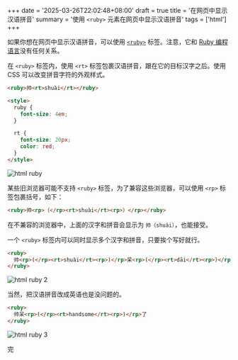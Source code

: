 +++
date = '2025-03-26T22:02:48+08:00'
draft = true
title = '在网页中显示汉语拼音'
summary = '使用 `<ruby>` 元素在网页中显示汉语拼音'
tags = ['html']
+++

如果你想在网页中显示汉语拼音，可以使用 [`<ruby>`][ruby] 标签。注意，它和 [Ruby 编程语言][ruby-lang]没有任何关系。

在 `<ruby>` 标签内，使用 `<rt>` 标签包裹汉语拼音，跟在它的目标汉字之后。使用 CSS 可以改变拼音字符的外观样式。

```html
<ruby>帅<rt>shuài</rt></ruby>

<style>
  ruby {
    font-size: 4em;
  }

  rt {
    font-size: 20px;
    color: red;
  }
</style>
```

![html ruby](/images/html-ruby.png)

某些旧浏览器可能不支持 `<ruby>` 标签，为了兼容这些浏览器，可以使用 `<rp>` 标签包裹括号，如下：

```html
<ruby>帅<rp>（</rp><rt>shuài</rt><rp>）</rp></ruby>
```

在不兼容的浏览器中，上面的汉字和拼音会显示为 `帅（shuài）`，也能接受。

一个 `<ruby>` 标签内可以同时显示多个汉字和拼音，只要挨个写好就行。

```html
<ruby>
  帅<rp>(</rp><rt>shuài</rt><rp>)</rp>呆<rp>(</rp><rt>dāi</rt><rp>)</rp>了
</ruby>
```

![html ruby 2](/images/html-ruby-2.png)

当然，把汉语拼音改成英语也是没问题的。

```html
<ruby>
  帅呆<rp>(</rp><rt>handsome</rt><rp>)</rp>了
</ruby>
```

![html ruby 3](/images/html-ruby-3.png)

完

[ruby]: https://developer.mozilla.org/en-US/docs/Web/HTML/Element/ruby
[ruby-lang]: https://www.ruby-lang.org/zh_cn/
